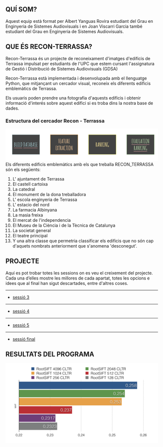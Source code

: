 

## QUÍ SOM?
Aquest equip està format per Albert Yanguas Rovira estudiant del Grau en Enginyeria de Sistemes Audiovisuals i en Joan Viscarri Garcia també estudiant del Grau en Enginyeria de Sistemes Audiovisuals.

## QUE ÉS RECON-TERRASSA?
Recon-Terrassa és un projecte de reconeixament d'imatges d'edificis de Terrassa impulsat per estudiants de l'UPC que estem cursant l'assignatura de Gestió i Distribució de Sistemes Audiovisuals (GDSA)

Recon-Terrassa està implementada i desenvolupada amb el llenguatge Python, que mitjançant un cercador visual, reconeix els diferents edificis emblemàtics de Terrassa.

Els usuaris poden prendre una fotografia d'aquests edificis i obtenir informació d'interés sobre aquest edifici si es troba dins la nostra base de dades.

### Estructura del cercador Recon - Terrassa

![](https://github.com/gdsa-upc/Recon-Terrassa/blob/gh-pages/images/Sin%20ti%CC%81tulo.png)
Els diferents edificis emblemàtics amb els que treballa RECON_TERRASSA són els següents:

1. L' ajuntament de Terrassa
2. El castell cartoixa
3. La catedral
4. El monument de la dona treballadora
5. L' escola enginyeria de Terrassa
6. L' estacio del nord
7. La farmacia Albinyana
8. La masia freixa
9. El mercat de l'independencia
10. El Museu de la Ciència i de la Tècnica de Catalunya
11. La societat general
12. El teatre principal
13. Y una altra classe que permetria classificar els edificis que no són cap d'aquets nombrats anteriorment que s'anomena 'desconegut'.


## PROJECTE
Aquí es pot trobar totes les sessions on es veu el creixement del projecte. Cada una d’elles mostre les millores de cada apartat, totes les opcions e idees que al final han sigut descartades, entre d'altres coses.

***
 * [sessió 3](https://drive.google.com/open?id=11uWnGIjkV_9HioFSJXLtzIOxrkhAtXRY-F7HcmnFwTE)

***
 * [sessió 4](https://drive.google.com/open?id=16YerQ_28_6LCavgTKSptG-d9YENj5Bh6H982EW8Fx_E)

***
 * [sessió 5](https://drive.google.com/open?id=16YerQ_28_6LCavgTKSptG-d9YENj5Bh6H982EW8Fx_E)

***
 * [sessió final](https://drive.google.com/open?id=16YerQ_28_6LCavgTKSptG-d9YENj5Bh6H982EW8Fx_E)



## RESULTATS DEL PROGRAMA

![](https://github.com/gdsa-upc/Recon-Terrassa/blob/gh-pages/images/map.png)
